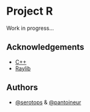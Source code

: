 # Project R

Work in progress...

## Acknowledgements

 - [C++](https://cplusplus.com)
 - [Raylib](https://www.raylib.com/index.html)

## Authors

- [@serotops](https://github.com/Serotops) & [@pantoineur](https://github.com/Pantoineur)
